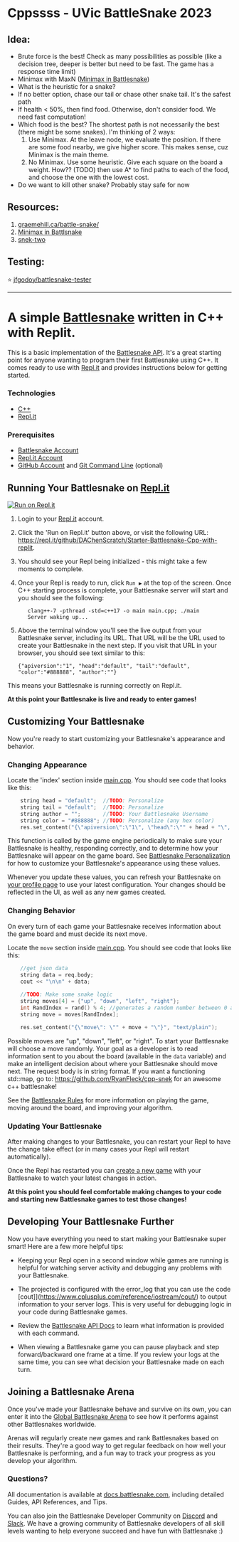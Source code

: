 # Cppssss - UVic BattleSnake 2023

## Idea:

- Brute force is the best! Check as many possibilities as possible (like a decision tree, deeper is better but need to be fast. The game has a response time limit)
- Minimax with MaxN ([Minimax in Battlesnake](https://coreyja.com/BattlesnakeMinimax/Minimax%20in%20Battlesnake/))
- What is the heuristic for a snake?
- If no better option, chase our tail or chase other snake tail. It's the safest path
- If health < 50%, then find food. Otherwise, don't consider food. We need fast computation!
- Which food is the best? The shortest path is not necessarily the best (there might be some snakes). I'm thinking of 2 ways:
    1. Use Minimax. At the leave node, we evaluate the position. If there are some food nearby, we give higher score. This makes sense, cuz Minimax is the main theme.
    2. No Minimax. Use some heuristic. Give each square on the board a weight. How?? (TODO) then use A* to find paths to each of the food, and choose the one with the lowest cost.
- Do we want to kill other snake? Probably stay safe for now


## Resources:

1. [graemehill.ca/battle-snake/](http://graemehill.ca/battle-snake/)
2. [Minimax in Battlsnake](https://coreyja.com/BattlesnakeMinimax/Minimax%20in%20Battlesnake/)
3. [snek-two](https://github.com/aleksiy325/snek-two)

## Testing:

:star: [jfgodoy/battlesnake-tester](https://github.com/jfgodoy/battlesnake-tester)

---

# A simple [Battlesnake](http://play.battlesnake.com) written in C++ with Replit.

This is a basic implementation of the [Battlesnake API](https://docs.battlesnake.com/snake-api). It's a great starting point for anyone wanting to program their first Battlesnake using C++. It comes ready to use with [Repl.it](https://repl.it) and provides instructions below for getting started.

### Technologies

* [C++](https://www.cplusplus.com/)
* [Repl.it](https://repl.it)


### Prerequisites

* [Battlesnake Account](https://play.battlesnake.com)
* [Repl.it Account](https://repl.it)
* [GitHub Account](https://github.com/) and [Git Command Line](https://www.atlassian.com/git/tutorials/install-git)  (optional)


## Running Your Battlesnake on [Repl.it](https://repl.it)

[![Run on Repl.it](https://repl.it/badge/DAChenScratch/Starter-Battlesnake-Cpp-with-replit)](https://repl.it/github/DAChenScratch/Starter-Battlesnake-Cpp-with-replit)

1. Login to your [Repl.it](https://repl.it) account.

2. Click the 'Run on Repl.it' button above, or visit the following URL: https://repl.it/github/DAChenScratch/Starter-Battlesnake-Cpp-with-replit.

3. You should see your Repl being initialized - this might take a few moments to complete.

4. Once your Repl is ready to run, click `Run ▶️` at the top of the screen.  Once C++ starting process is complete, your Battlesnake server will start and you should see the following:

    ```
       clang++-7 -pthread -std=c++17 -o main main.cpp; ./main
       Server waking up...
    ```

5. Above the terminal window you'll see the live output from your Battlesnake server, including its URL. That URL will be the URL used to create your Battlesnake in the next step. If you visit that URL in your browser, you should see text similar to this:

    ```
    {"apiversion":"1", "head":"default", "tail":"default", "color":"#888888", "author":""}
    ```

This means your Battlesnake is running correctly on Repl.it.

**At this point your Battlesnake is live and ready to enter games!**



## Customizing Your Battlesnake

Now you're ready to start customizing your Battlesnake's appearance and behavior.

### Changing Appearance

Locate the 'index' section inside [main.cpp](main.cpp#L11). You should see code that looks like this:
```cpp
    string head = "default";  //TODO: Personalize
    string tail = "default";  //TODO: Personalize
    string author = "";       //TODO: Your Battlesnake Username
    string color = "#888888"; //TODO: Personalize (any hex color)
    res.set_content("{\"apiversion\":\"1\", \"head\":\"" + head + "\", \"tail\":\"" + tail + "\", \"color\":\"" + color + "\", " + "\"author\":\"" + author + "\"}", "text/json");

```

This function is called by the game engine periodically to make sure your Battlesnake is healthy, responding correctly, and to determine how your Battlesnake will appear on the game board. See [Battlesnake Personalization](https://docs.battlesnake.com/references/personalization) for how to customize your Battlesnake's appearance using these values.

Whenever you update these values, you can refresh your Battlesnake on [your profile page](https://play.battlesnake.com/me/) to use your latest configuration. Your changes should be reflected in the UI, as well as any new games created.

### Changing Behavior

On every turn of each game your Battlesnake receives information about the game board and must decide its next move.

Locate the `move` section inside [main.cpp](main.cpp#L23). You should see code that looks like this:
```cpp
    //get json data
    string data = req.body;
    cout << "\n\n" + data;
    
    //TODO: Make some snake logic
    string moves[4] = {"up", "down", "left", "right"};
    int RandIndex = rand() % 4; //generates a random number between 0 and 3
    string move = moves[RandIndex];

    res.set_content("{\"move\": \"" + move + "\"}", "text/plain");
```

Possible moves are "up", "down", "left", or "right". To start your Battlesnake will choose a move randomly. Your goal as a developer is to read information sent to you about the board (available in the `data` variable) and make an intelligent decision about where your Battlesnake should move next. The request body is in string format. If you want a functioning std::map, go to: https://github.com/RyanFleck/cpp-snek for an awesome c++ battlesnake!

See the [Battlesnake Rules](https://docs.battlesnake.com/rules) for more information on playing the game, moving around the board, and improving your algorithm.

### Updating Your Battlesnake

After making changes to your Battlesnake, you can restart your Repl to have the change take effect (or in many cases your Repl will restart automatically).

Once the Repl has restarted you can [create a new game](https://play.battlesnake.com/account/games/create/) with your Battlesnake to watch your latest changes in action.

**At this point you should feel comfortable making changes to your code and starting new Battlesnake games to test those changes!**




## Developing Your Battlesnake Further

Now you have everything you need to start making your Battlesnake super smart! Here are a few more helpful tips:

* Keeping your Repl open in a second window while games are running is helpful for watching server activity and debugging any problems with your Battlesnake.

* The projected is configured with the error_log that you can use the code [cout]](https://www.cplusplus.com/reference/iostream/cout/) to output information to your server logs. This is very useful for debugging logic in your code during Battlesnake games.

* Review the [Battlesnake API Docs](https://docs.battlesnake.com/snake-api) to learn what information is provided with each command.

* When viewing a Battlesnake game you can pause playback and step forward/backward one frame at a time. If you review your logs at the same time, you can see what decision your Battlesnake made on each turn.



## Joining a Battlesnake Arena

Once you've made your Battlesnake behave and survive on its own, you can enter it into the [Global Battlesnake Arena](https://play.battlesnake.com/arena/global) to see how it performs against other Battlesnakes worldwide.

Arenas will regularly create new games and rank Battlesnakes based on their results. They're a good way to get regular feedback on how well your Battlesnake is performing, and a fun way to track your progress as you develop your algorithm.


### Questions?

All documentation is available at [docs.battlesnake.com](https://docs.battlesnake.com), including detailed Guides, API References, and Tips.

You can also join the Battlesnake Developer Community on [Discord](https://play.battlesnake.com/discord)  and [Slack](https://play.battlesnake.com/slack). We have a growing community of Battlesnake developers of all skill levels wanting to help everyone succeed and have fun with Battlesnake :)

